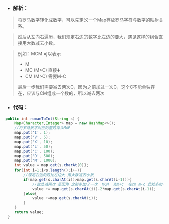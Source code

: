 



- ### 解析：

> 将罗马数字转化成数字，可以先定义一个Map存放罗马字符与数字的映射关系。

> 然后从左向右遍历，我们规定右边的数字比左边的要大，遇见这样的组合直接用大数减去小数。

> 例如：MCM  可以表示
  >  - M
  >  - MC  (M>C) 直接➕
  >  - CM  (M>C) 需要M-C
  >
  > 最后一步我们需要减去两次C，因为之前加过一次C，这个C不能单独存在，应该与CM组成一个数的，所以减去两次

- ### 代码：

```java
public int romanToInt(String s) {
    Map<Character,Integer> map = new HashMap<>();
    //将罗马数字对应的整数存入MAP
    map.put('I', 1);
    map.put('V', 5);
    map.put('X', 10);
    map.put('L', 50);
    map.put('C', 100);
    map.put('D', 500);
    map.put('M', 1000);
    int value = map.get(s.charAt(0));
    for(int i=1;i<s.length();i++){
        //规定右边的数比左边大 用大数减去小数
        if(map.get(s.charAt(i))>map.get(s.charAt(i-1))){
            //此处减两次 是因为 之前多加了一次  MCM  先m+c  在cm m-c 此处多加一次C
            value += map.get(s.charAt(i))-2*map.get(s.charAt(i-1));
        }else{
            value +=map.get(s.charAt(i));
        }
    }
    return value;
 }
```
